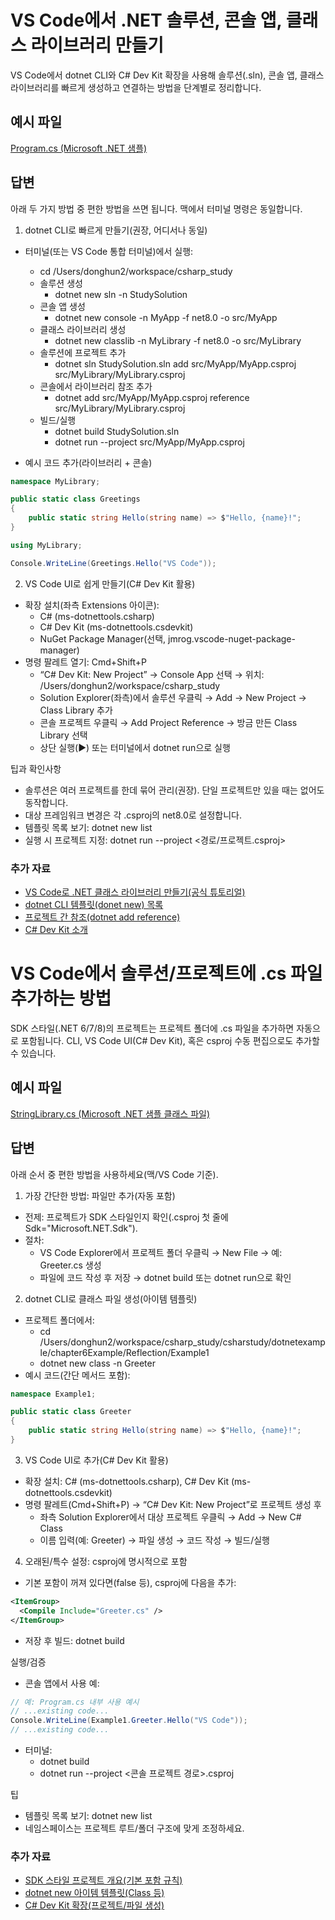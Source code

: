 # VS Code에서 .NET 솔루션, 콘솔 앱, 클래스 라이브러리 만들기
VS Code에서 dotnet CLI와 C# Dev Kit 확장을 사용해 솔루션(.sln), 콘솔 앱, 클래스 라이브러리를 빠르게 생성하고 연결하는 방법을 단계별로 정리합니다.

## 예시 파일
[Program.cs (Microsoft .NET 샘플)](https://github.com/dotnet/samples/blob/main/core/console-apps/HelloMsBuild/Program.cs)

## 답변
아래 두 가지 방법 중 편한 방법을 쓰면 됩니다. 맥에서 터미널 명령은 동일합니다.

1) dotnet CLI로 빠르게 만들기(권장, 어디서나 동일)
- 터미널(또는 VS Code 통합 터미널)에서 실행:
  - cd /Users/donghun2/workspace/csharp_study
  - 솔루션 생성
    - dotnet new sln -n StudySolution
  - 콘솔 앱 생성
    - dotnet new console -n MyApp -f net8.0 -o src/MyApp
  - 클래스 라이브러리 생성
    - dotnet new classlib -n MyLibrary -f net8.0 -o src/MyLibrary
  - 솔루션에 프로젝트 추가
    - dotnet sln StudySolution.sln add src/MyApp/MyApp.csproj src/MyLibrary/MyLibrary.csproj
  - 콘솔에서 라이브러리 참조 추가
    - dotnet add src/MyApp/MyApp.csproj reference src/MyLibrary/MyLibrary.csproj
  - 빌드/실행
    - dotnet build StudySolution.sln
    - dotnet run --project src/MyApp/MyApp.csproj

- 예시 코드 추가(라이브러리 + 콘솔)
````csharp
namespace MyLibrary;

public static class Greetings
{
    public static string Hello(string name) => $"Hello, {name}!";
}
````

````csharp
using MyLibrary;

Console.WriteLine(Greetings.Hello("VS Code"));
````

2) VS Code UI로 쉽게 만들기(C# Dev Kit 활용)
- 확장 설치(좌측 Extensions 아이콘):
  - C# (ms-dotnettools.csharp)
  - C# Dev Kit (ms-dotnettools.csdevkit)
  - NuGet Package Manager(선택, jmrog.vscode-nuget-package-manager)
- 명령 팔레트 열기: Cmd+Shift+P
  - “C# Dev Kit: New Project” → Console App 선택 → 위치: /Users/donghun2/workspace/csharp_study
  - Solution Explorer(좌측)에서 솔루션 우클릭 → Add → New Project → Class Library 추가
  - 콘솔 프로젝트 우클릭 → Add Project Reference → 방금 만든 Class Library 선택
  - 상단 실행(▶︎) 또는 터미널에서 dotnet run으로 실행

팁과 확인사항
- 솔루션은 여러 프로젝트를 한데 묶어 관리(권장). 단일 프로젝트만 있을 때는 없어도 동작합니다.
- 대상 프레임워크 변경은 각 .csproj의 <TargetFramework>net8.0</TargetFramework>로 설정합니다.
- 템플릿 목록 보기: dotnet new list
- 실행 시 프로젝트 지정: dotnet run --project <경로/프로젝트.csproj>

### 추가 자료
- [VS Code로 .NET 클래스 라이브러리 만들기(공식 튜토리얼)](https://learn.microsoft.com/dotnet/core/tutorials/library-with-visual-studio-code?pivots=dotnet-8-0)
- [dotnet CLI 템플릿(donet new) 목록](https://learn.microsoft.com/dotnet/core/tools/dotnet-new-sdk-templates)
- [프로젝트 간 참조(dotnet add reference)](https://learn.microsoft.com/dotnet/core/tools/dotnet-add-reference)
- [C# Dev Kit 소개](https://marketplace.visualstudio.com/items?itemName=ms-dotnettools.csdevkit)

# VS Code에서 솔루션/프로젝트에 .cs 파일 추가하는 방법
SDK 스타일(.NET 6/7/8)의 프로젝트는 프로젝트 폴더에 .cs 파일을 추가하면 자동으로 포함됩니다. CLI, VS Code UI(C# Dev Kit), 혹은 csproj 수동 편집으로도 추가할 수 있습니다.

## 예시 파일
[StringLibrary.cs (Microsoft .NET 샘플 클래스 파일)](https://github.com/dotnet/samples/blob/main/core/getting-started/library-with-visual-studio-code/csharp/StringLibrary.cs)

## 답변
아래 순서 중 편한 방법을 사용하세요(맥/VS Code 기준).

1) 가장 간단한 방법: 파일만 추가(자동 포함)
- 전제: 프로젝트가 SDK 스타일인지 확인(.csproj 첫 줄에 Sdk="Microsoft.NET.Sdk").
- 절차:
  - VS Code Explorer에서 프로젝트 폴더 우클릭 → New File → 예: Greeter.cs 생성
  - 파일에 코드 작성 후 저장 → dotnet build 또는 dotnet run으로 확인

2) dotnet CLI로 클래스 파일 생성(아이템 템플릿)
- 프로젝트 폴더에서:
  - cd /Users/donghun2/workspace/csharp_study/csharstudy/dotnetexample/chapter6Example/Reflection/Example1
  - dotnet new class -n Greeter
- 예시 코드(간단 메서드 포함):
````csharp
namespace Example1;

public static class Greeter
{
    public static string Hello(string name) => $"Hello, {name}!";
}
````

3) VS Code UI로 추가(C# Dev Kit 활용)
- 확장 설치: C# (ms-dotnettools.csharp), C# Dev Kit (ms-dotnettools.csdevkit)
- 명령 팔레트(Cmd+Shift+P) → “C# Dev Kit: New Project”로 프로젝트 생성 후
  - 좌측 Solution Explorer에서 대상 프로젝트 우클릭 → Add → New C# Class
  - 이름 입력(예: Greeter) → 파일 생성 → 코드 작성 → 빌드/실행

4) 오래된/특수 설정: csproj에 명시적으로 포함
- 기본 포함이 꺼져 있다면(<EnableDefaultItems>false</EnableDefaultItems> 등), csproj에 다음을 추가:
````xml
<ItemGroup>
  <Compile Include="Greeter.cs" />
</ItemGroup>
````
- 저장 후 빌드: dotnet build

실행/검증
- 콘솔 앱에서 사용 예:
````csharp
// 예: Program.cs 내부 사용 예시
// ...existing code...
Console.WriteLine(Example1.Greeter.Hello("VS Code"));
// ...existing code...
````
- 터미널:
  - dotnet build
  - dotnet run --project <콘솔 프로젝트 경로>.csproj

팁
- 템플릿 목록 보기: dotnet new list
- 네임스페이스는 프로젝트 루트/폴더 구조에 맞게 조정하세요.

### 추가 자료
- [SDK 스타일 프로젝트 개요(기본 포함 규칙)](https://learn.microsoft.com/dotnet/core/project-sdk/overview#default-includes)
- [dotnet new 아이템 템플릿(Class 등)](https://learn.microsoft.com/dotnet/core/tools/dotnet-new-sdk-templates#item-templates)
- [C# Dev Kit 확장(프로젝트/파일 생성)](https://marketplace.visualstudio.com/items?itemName=ms-dotnettools.csdevkit)